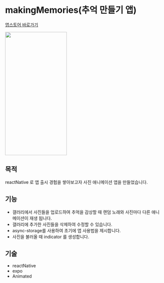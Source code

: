 # makingMemories(추억 만들기 앱)

[앱스토어 바로가기](https://play.google.com/store/apps/details?id=com.makingMemories)

<img src="https://user-images.githubusercontent.com/60492505/231615528-820bd939-4caf-4993-a1d4-acee85ee5c9a.png" width="200" height="400"/>

## 목적
reactNative 로 앱 출시 경험을 쌓아보고자 사진 애니메이션 앱을 만들었습니다.

## 기능
+ 갤러리에서 사진들을 업로드하여 추억을 감상할 때 랜덤 노래와 사진마다 다른 애니메이션이 재생 됩니다.
+ 갤러리에 추가한 사진들을 삭제하여 수정할 수 있습니다.
+ async-storage를 사용하여 초기에 앱 사용법을 제시합니다.
+ 사진을 불러올 때 indicator 를 생성합니다.

## 기술
+ reactNative
+ expo
+ Animated
